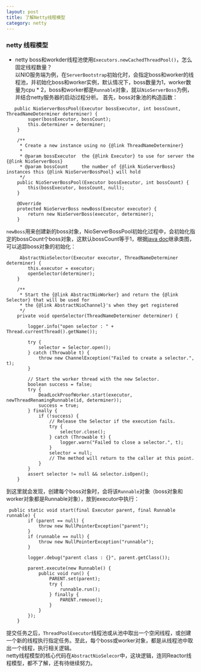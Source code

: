 ```yaml
---
layout: post  
title: 了解Netty线程模型  
category: netty  
---
```

### netty 线程模型

 * netty  boss和workder线程池使用`Executors.newCachedThreadPool()`，怎么固定线程数量？  
 以NIO服务端为例，在`ServerBootstrap`初始化时，会指定boss和worker的线程池，并初始化boss和worker实例，默认情况下，boss数量为1，worker数量为cpu * 2，boss和worker都是`Runnable`对象，就以`NioServerBoss`为例，并结合netty服务器的启动过程分析。
 首先，boss对象池的构造函数：  

~~~~  
   public NioServerBossPool(Executor bossExecutor, int bossCount, ThreadNameDeterminer determiner) {  
        super(bossExecutor, bossCount);
        this.determiner = determiner;
    }

    /**
     * Create a new instance using no {@link ThreadNameDeterminer}
     *
     * @param bossExecutor  the {@link Executor} to use for server the {@link NioServerBoss}
     * @param bossCount     the number of {@link NioServerBoss} instances this {@link NioServerBossPool} will hold
     */
    public NioServerBossPool(Executor bossExecutor, int bossCount) {
        this(bossExecutor, bossCount, null);
    }

    @Override
    protected NioServerBoss newBoss(Executor executor) {
        return new NioServerBoss(executor, determiner);
    }
~~~~  
 
 `newBoss`用来创建新的boss对象，NioServerBossPool初始化过程中，会初始化指定的bossCount个boss对象，这默认bossCount等于1，根据[java doc](http://netty.io/3.6/api/index.html)继承类图，可以追踪boss对象的初始化：  
 
~~~~  
     AbstractNioSelector(Executor executor, ThreadNameDeterminer determiner) {
        this.executor = executor;
        openSelector(determiner);
    }
    
    /**
     * Start the {@link AbstractNioWorker} and return the {@link Selector} that will be used for
     * the {@link AbstractNioChannel}'s when they get registered
     */
    private void openSelector(ThreadNameDeterminer determiner) {

        logger.info("open selector : " + Thread.currentThread().getName());

        try {
            selector = Selector.open();
        } catch (Throwable t) {
            throw new ChannelException("Failed to create a selector.", t);
        }

        // Start the worker thread with the new Selector.
        boolean success = false;
        try {
            DeadLockProofWorker.start(executor, newThreadRenamingRunnable(id, determiner));
            success = true;
        } finally {
            if (!success) {
                // Release the Selector if the execution fails.
                try {
                    selector.close();
                } catch (Throwable t) {
                    logger.warn("Failed to close a selector.", t);
                }
                selector = null;
                // The method will return to the caller at this point.
            }
        }
        assert selector != null && selector.isOpen();
    }
~~~~  
 
 到这里就会发现，创建每个boss对象时，会将该`Runnable`对象（boss对象和worker对象都是Runnable对象），放到executor中执行：  
 
~~~~  
 public static void start(final Executor parent, final Runnable runnable) {
        if (parent == null) {
            throw new NullPointerException("parent");
        }
        if (runnable == null) {
            throw new NullPointerException("runnable");
        }

        logger.debug("parent class : {}", parent.getClass());

        parent.execute(new Runnable() {
            public void run() {
                PARENT.set(parent);
                try {
                    runnable.run();
                } finally {
                    PARENT.remove();
                }
            }
        });
    }
~~~~
 
 提交任务之后，`ThreadPoolExecutor`线程池或从池中取出一个空闲线程，或创建一个新的线程执行指定任务。至此，每个boss或worker对象，都是从线程池中取出一个线程，执行相关逻辑。  
 netty线程模型的核心代码在`AbstractNioSelecor`中，这块逻辑，连同Reactor线程模型，都不了解，还有待继续努力。  
   
